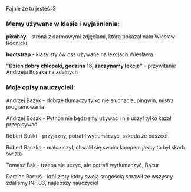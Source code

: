 Fajnie że tu jesteś :3

<h3>Memy używane w klasie i wyjaśnienia:</h3>

<b>pixabay</b> - strona z darmowymi zdjęciami, którą pokazał nam Wiesław Ródnicki

<b>bootstrap</b> - klasy stylów css używane na lekcjach Wiesława

<b>"Dzień dobry chłopaki, godzina 13, zaczynamy lekcje"</b> - przywitanie Andrzeja Bosaka na zdalnych

<h3>Moje opisy nauczycieli:</h3>

Andrzej Bażyk - dobrze tłumaczy tylko nie słuchacie, pingwin, mistrz programowania

Andrzej Bosak - Python nie będziemy używać i nie uczył tylko kazał przepisywać

Robert Suski - przyjazny, potrafił wytłumaczyć, szkoda że odszedł

Robert Rączka - mało uczył, chwalił się swoim kompem jakby to był skarb świata

Tomasz Bąk - trzeba się uczyć, ale potrafi wytłumaczyć, Bącur

Damian Bartuś - król złoty który swoją srogością sprawił że wszyscy zdaliśmy INF.03, najlepszy nauczyciel
